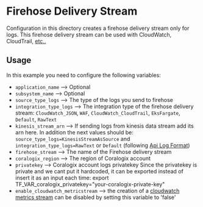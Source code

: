 # Firehose Delivery Stream
Configuration in this directory creates a firehose delivery stream only for logs.
This firehose delivery stream can be used with CloudWatch, CloudTrail, [etc..](https://coralogix.com/docs/aws-firehose/)

## Usage

In this example you need to configure the following variables:
* `application_name` --> Optional
* `subsystem_name` --> Optional
* `source_type_logs` --> The type of the logs you send to firehose
* `integration_type_logs` --> The integration type of the firehose delivery stream: `CloudWatch_JSON`, `WAF`, `CloudWatch_CloudTrail`, `EksFargate`, `Default`, `RawText`
* `kinesis_stream_arn` --> If sending logs from kinesis data stream add its arn here. In addition the next values should be: `source_type_logs=KinesisStreamAsSource` and `integration_type_logs=RawText` or `Default` (following [Api Log Format](https://coralogix.com/docs/coralogix-rest-api-logs/))
* `firehose_stream` --> The name of the Firehose delivery stream
* `coralogix_region` --> The region of Coralogix account
* `privatekey` --> Coralogix account logs privatekey
Since the privatekey is private and we cant put it hardcoded, it can be exported instead of insert it as an input each time:
export TF_VAR_coralogix_privatekey="your-coralogix-private-key"
* `enable_cloudwatch_metricstream` --> the creation of a [cloudwatch metrics stream](https://docs.aws.amazon.com/AmazonCloudWatch/latest/monitoring/CloudWatch-Metric-Streams.html) can be disabled by setting this variable to 'false'

